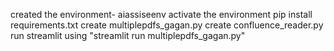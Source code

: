 created the environment- aiassiseenv 
activate the environment
pip install requirements.txt
create multiplepdfs_gagan.py
create confluence_reader.py
run streamlit using "streamlit run multiplepdfs_gagan.py"
